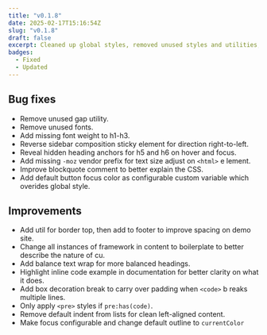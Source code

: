 ```yaml
---
title: "v0.1.8"
date: 2025-02-17T15:16:54Z
slug: "v0.1.8"
draft: false
excerpt: Cleaned up global styles, removed unused styles and utilities, made a bunch of subtle improvements.
badges: 
  - Fixed
  - Updated
---
```



## Bug fixes 

- Remove unused gap utility.
- Remove unused fonts.
- Add missing font weight to h1-h3.
- Reverse sidebar composition sticky element for direction right-to-left.
- Reveal hidden heading anchors for h5 and h6 on hover and focus.
- Add missing `-moz` vendor prefix for text size adjust on `<html>` e
lement.
- Improve blockquote comment to better explain the CSS.
- Add default button focus color as configurable custom variable which overides global style.

## Improvements

- Add util for border top, then add to footer to improve spacing on demo site.
- Change all instances of framework in content to boilerplate to better describe the nature of cu.
- Add balance text wrap for more balanced headings.
- Highlight inline code example in documentation for better clarity on what it does.
- Add box decoration break to carry over padding when `<code>` b
reaks multiple lines.
- Only apply `<pre>` styles if `pre:has(code)`.
- Remove default indent from lists for clean left-aligned content.
- Make focus configurable and change default outline to `currentColor` 